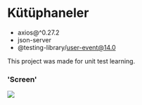 # Kütüphaneler

- axios@^0.27.2
- json-server
- @testing-library/user-event@14.0

This project was made for unit test learning.

### 'Screen'

![](ice.gif)
